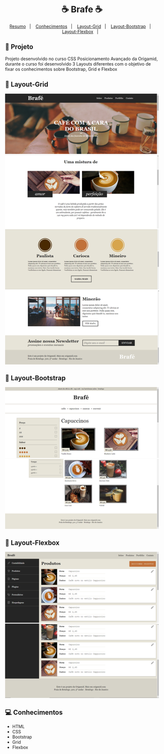 <h1 align=center>
 ☕ Brafe ☕
</h1>

<p align="center">
<a href="#-projeto">Resumo</a>&nbsp;&nbsp;&nbsp;|&nbsp;&nbsp;&nbsp;
  <a href="#-conheciomentos">Conhecimentos</a>&nbsp;&nbsp;&nbsp;|&nbsp;&nbsp;&nbsp;  
  <a href="#-layout-grid">Layout-Grid</a>&nbsp;&nbsp;&nbsp;|&nbsp;&nbsp;&nbsp;
 <a href="#-layout-bootstrap">Layout-Bootstrap</a>&nbsp;&nbsp;&nbsp;|&nbsp;&nbsp;&nbsp;
 <a href="#-layout-Flexbox">Layout-Flexbox</a>&nbsp;&nbsp;&nbsp;|&nbsp;&nbsp;&nbsp;
</p>

## 🚀 Projeto

Projeto desenvolvido no curso CSS Posicionamento Avançado da Origamid, durante o curso foi desenvolvido 3 Layouts diferentes com o objetivo de fixar os conhecimentos sobre Bootstrap, Grid e Flexbox

## 🎨 Layout-Grid

![Layout do projeto](https://github.com/fabricioig863/Brafe/blob/master/Layout/Layout-01-Grid.png)
![Layout do projeto](https://github.com/fabricioig863/Brafe/blob/master/Layout/Layout-02-Grid.png)
![Layout do projeto](https://github.com/fabricioig863/Brafe/blob/master/Layout/Layout-03-Grid.png)
![Layout do projeto](https://github.com/fabricioig863/Brafe/blob/master/Layout/Layout-04-Grid.png)


## 🎨 Layout-Bootstrap
![Layout do projeto](https://github.com/fabricioig863/Brafe/blob/master/Layout/Layout-01-Bootstrap.png)
![Layout do projeto](https://github.com/fabricioig863/Brafe/blob/master/Layout/Layout-02-Bootstrap.png)


## 🎨 Layout-Flexbox
![Layout do projeto](https://github.com/fabricioig863/Brafe/blob/master/Layout/Layout-01-Flexbox.png)
![Layout do projeto](https://github.com/fabricioig863/Brafe/blob/master/Layout/Layout-02-Flexbox.png)

## 💻 Conhecimentos
- HTML
- CSS
- Bootstrap
- Grid
- Flexbox
